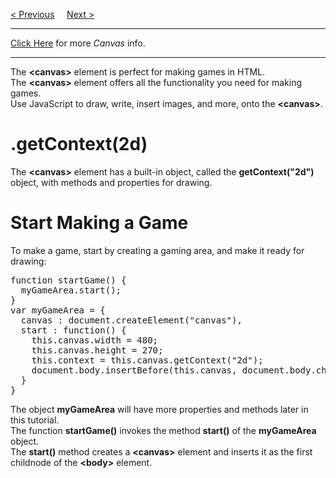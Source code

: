 <a href="/JS/Graphics/Game/Main.md">&lt; Previous</a>
&nbsp;&nbsp;&nbsp;
<a href="/JS/Graphics/Game/Components.md">Next &gt;</a>
<hr>
<a href="https://github.com/BGP100/HTML-Guide/tree/main/HTML/Graphics/Canvas/">Click Here</a> for more <i>Canvas</i> info.
<hr>
The <b>&lt;canvas&gt;</b> element is perfect for making games in HTML.
<br>
The <b>&lt;canvas&gt;</b> element offers all the functionality you need for making games.
<br>
Use JavaScript to draw, write, insert images, and more, onto the <b>&lt;canvas&gt;</b>.
<h1>.getContext(2d)</h1>
The <b>&lt;canvas&gt;</b> element has a built-in object, called the <b>getContext("2d")</b> object, with methods and properties for drawing.
<h1>Start Making a Game</h1>
To make a game, start by creating a gaming area, and make it ready for drawing:
<pre>
function startGame() {
  myGameArea.start();
}
var myGameArea = {
  canvas : document.createElement("canvas"),
  start : function() {
    this.canvas.width = 480;
    this.canvas.height = 270;
    this.context = this.canvas.getContext("2d");
    document.body.insertBefore(this.canvas, document.body.childNodes[0]);
  }
}
</pre>
The object <b>myGameArea</b> will have more properties and methods later in this tutorial.
<br>
The function <b>startGame()</b> invokes the method <b>start()</b> of the <b>myGameArea</b> object.
<br>
The <b>start()</b> method creates a <b>&lt;canvas&gt;</b> element and inserts it as the first childnode of the <b>&lt;body&gt;</b> element.
